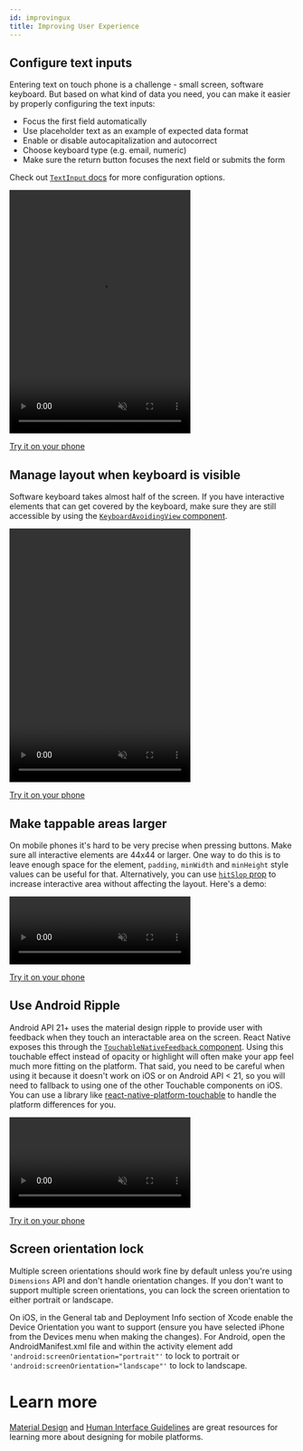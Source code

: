 ```yaml
---
id: improvingux
title: Improving User Experience
---
```


## Configure text inputs

Entering text on touch phone is a challenge - small screen, software keyboard. But based on what kind of data you need, you can make it easier by properly configuring the text inputs:

* Focus the first field automatically
* Use placeholder text as an example of expected data format
* Enable or disable autocapitalization and autocorrect
* Choose keyboard type (e.g. email, numeric)
* Make sure the return button focuses the next field or submits the form

Check out [`TextInput` docs](textinput.md) for more configuration options.

<video src="/react-native/img/textinput.mp4" muted autoplay loop width="320" height="430"></video>

[Try it on your phone](https://snack.expo.io/H1iGt2vSW)

## Manage layout when keyboard is visible

Software keyboard takes almost half of the screen. If you have interactive elements that can get covered by the keyboard, make sure they are still accessible by using the [`KeyboardAvoidingView` component](keyboardavoidingview.md).

<video src="/react-native/img/keyboardavoidingview.mp4" muted autoplay loop width="320" height="448"></video>

[Try it on your phone](https://snack.expo.io/ryxRkwnrW)

## Make tappable areas larger

On mobile phones it's hard to be very precise when pressing buttons. Make sure all interactive elements are 44x44 or larger. One way to do this is to leave enough space for the element, `padding`, `minWidth` and `minHeight` style values can be useful for that. Alternatively, you can use [`hitSlop` prop](touchablewithoutfeedback.md#hitslop) to increase interactive area without affecting the layout. Here's a demo:

<video src="/react-native/img/hitslop.mp4" muted autoplay loop width="320" height="120"></video>

[Try it on your phone](https://snack.expo.io/rJPwCt4HZ)

## Use Android Ripple

Android API 21+ uses the material design ripple to provide user with feedback when they touch an interactable area on the screen. React Native exposes this through the [`TouchableNativeFeedback` component](touchablenativefeedback.md). Using this touchable effect instead of opacity or highlight will often make your app feel much more fitting on the platform. That said, you need to be careful when using it because it doesn't work on iOS or on Android API < 21, so you will need to fallback to using one of the other Touchable components on iOS. You can use a library like [react-native-platform-touchable](https://github.com/react-community/react-native-platform-touchable) to handle the platform differences for you.

<video src="/react-native/img/ripple.mp4" muted autoplay loop width="320"></video>

[Try it on your phone](https://snack.expo.io/SJywqe3rZ)

## Screen orientation lock

Multiple screen orientations should work fine by default unless you're using `Dimensions` API and don't handle orientation changes. If you don't want to support multiple screen orientations, you can lock the screen orientation to either portrait or landscape.

On iOS, in the General tab and Deployment Info section of Xcode enable the Device Orientation you want to support (ensure you have selected iPhone from the Devices menu when making the changes). For Android, open the AndroidManifest.xml file and within the activity element add `'android:screenOrientation="portrait"'` to lock to portrait or `'android:screenOrientation="landscape"'` to lock to landscape.

# Learn more

[Material Design](https://material.io/) and [Human Interface Guidelines](https://developer.apple.com/ios/human-interface-guidelines/overview/design-principles/) are great resources for learning more about designing for mobile platforms.

